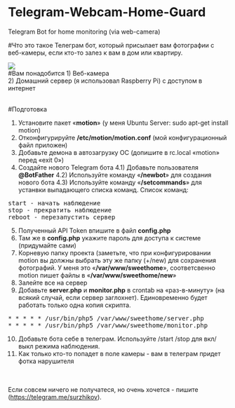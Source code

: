 # Telegram-Webcam-Home-Guard
Telegram Bot for home monitoring (via web-camera)


#Что это такое
Телеграм бот, который присылает вам фотографии с веб-камеры, если кто-то залез к вам в дом или квартиру.<br>

<img src="https://habrastorage.org/files/ca8/9f0/633/ca89f063376c4fc7aa3377b85a1d89af.jpg"/>

<br>
#Вам понадобится
1) Веб-камера<br>
2) Домашний сервер (я использовал Raspberry Pi) с доступом в интернет<br>
<br>

#Подготовка
<br>
1) Установите пакет «<b>motion</b>» (у меня Ubuntu Server: sudo apt-get install motion)<br>
2) Отконфигурируйте <b>/etc/motion/motion.conf</b> (мой конфигурационный файл приложен)<br>
3) Добавьте демона в автозагрузку ОС (допишите в rc.local «motion» перед «exit 0»)<br>
4) Создайте нового Telegram бота
4.1) Добавьте пользователя <b>@BotFather</b>
4.2) Используйте команду «<b>/newbot</b>» для создания нового бота
4.3) Используйте команду «<b>/setcommands</b>» для устанвки выпадающего списка команд. Список команд:

<pre>
start - начать наблюдение
stop - прекратить наблюдение
reboot - перезапустить сервер
</pre>

5) Полученный API Token впишите в файл <b>config.php</b><br>
6) Там же в <b>config.php</b> укажите пароль для доступа к системе (придумайте сами)<br>
7) Корневую папку проекта (заметьте, что при конфигурировании motion вы должны выбрать эту же папку (+/new) для сохранения фотографий. У меня это  «<b>/var/www/sweethome</b>», соответсвенно motion пишет файлы в «<b>/var/www/sweethome/new</b>»<br>
8) Залейте все на сервер<br>
9) Добавьте <b>server.php</b> и <b>monitor.php</b> в crontab на «раз-в-минуту» (на всякий случай, если сервер заглохнет). Единовременно будет работать только одна копия скрипта. <br>

<pre>
* * * * * /usr/bin/php5 /var/www/sweethome/server.php
* * * * * /usr/bin/php5 /var/www/sweethome/monitor.php
</pre>

10) Добавьте бота себе в телеграм. Используйте /start /stop для вкл/выкл режима наблюдения.<br>
11) Как только кто-то попадет в поле камеры - вам в телеграм придет фотка нарушителя<br>
<br><br>

Если совсем ничего не получатеся, но очень хочется - пишите (<a href="https://telegram.me/surzhikov">https://telegram.me/surzhikov</a>).<br>
